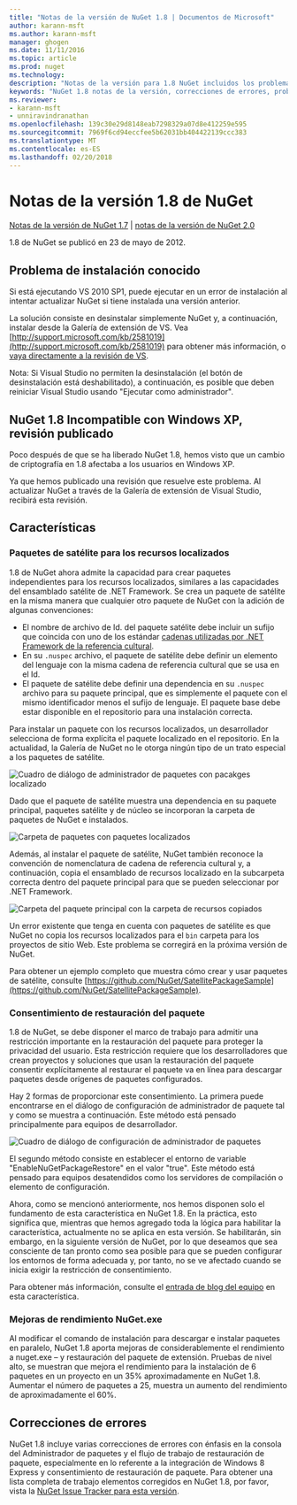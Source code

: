 ```yaml
---
title: "Notas de la versión de NuGet 1.8 | Documentos de Microsoft"
author: karann-msft
ms.author: karann-msft
manager: ghogen
ms.date: 11/11/2016
ms.topic: article
ms.prod: nuget
ms.technology: 
description: "Notas de la versión para 1.8 NuGet incluidos los problemas conocidos, correcciones de errores, las funciones agregadas y dcr."
keywords: "NuGet 1.8 notas de la versión, correcciones de errores, problemas, conocidos agregan características, DCR"
ms.reviewer:
- karann-msft
- unniravindranathan
ms.openlocfilehash: 139c30e29d8148eab7298329a07d8e412259e595
ms.sourcegitcommit: 7969f6cd94eccfee5b62031bb404422139ccc383
ms.translationtype: MT
ms.contentlocale: es-ES
ms.lasthandoff: 02/20/2018
---
```

# <a name="nuget-18-release-notes"></a>Notas de la versión 1.8 de NuGet

[Notas de la versión de NuGet 1.7](../release-notes/nuget-1.7.md) | [notas de la versión de NuGet 2.0](../release-notes/nuget-2.0.md)

1.8 de NuGet se publicó en 23 de mayo de 2012.

## <a name="known-installation-issue"></a>Problema de instalación conocido
Si está ejecutando VS 2010 SP1, puede ejecutar en un error de instalación al intentar actualizar NuGet si tiene instalada una versión anterior.

La solución consiste en desinstalar simplemente NuGet y, a continuación, instalar desde la Galería de extensión de VS.  Vea [http://support.microsoft.com/kb/2581019](http://support.microsoft.com/kb/2581019) para obtener más información, o [vaya directamente a la revisión de VS](http://bit.ly/vsixcertfix).

Nota: Si Visual Studio no permiten la desinstalación (el botón de desinstalación está deshabilitado), a continuación, es posible que deben reiniciar Visual Studio usando "Ejecutar como administrador".

## <a name="nuget-18-incompatible-with-windows-xp-hotfix-published"></a>NuGet 1.8 Incompatible con Windows XP, revisión publicado

Poco después de que se ha liberado NuGet 1.8, hemos visto que un cambio de criptografía en 1.8 afectaba a los usuarios en Windows XP.

Ya que hemos publicado una revisión que resuelve este problema.  Al actualizar NuGet a través de la Galería de extensión de Visual Studio, recibirá esta revisión.

## <a name="features"></a>Características

### <a name="satellite-packages-for-localized-resources"></a>Paquetes de satélite para los recursos localizados
1.8 de NuGet ahora admite la capacidad para crear paquetes independientes para los recursos localizados, similares a las capacidades del ensamblado satélite de .NET Framework.  Se crea un paquete de satélite en la misma manera que cualquier otro paquete de NuGet con la adición de algunas convenciones:

* El nombre de archivo de Id. del paquete satélite debe incluir un sufijo que coincida con uno de los estándar [cadenas utilizadas por .NET Framework de la referencia cultural](http://msdn.microsoft.com/goglobal/bb896001.aspx).
* En su `.nuspec` archivo, el paquete de satélite debe definir un elemento del lenguaje con la misma cadena de referencia cultural que se usa en el Id.
* El paquete de satélite debe definir una dependencia en su `.nuspec` archivo para su paquete principal, que es simplemente el paquete con el mismo identificador menos el sufijo de lenguaje.  El paquete base debe estar disponible en el repositorio para una instalación correcta.

Para instalar un paquete con los recursos localizados, un desarrollador selecciona de forma explícita el paquete localizado en el repositorio. En la actualidad, la Galería de NuGet no le otorga ningún tipo de un trato especial a los paquetes de satélite.

![Cuadro de diálogo de administrador de paquetes con pacakges localizado](./media/dlg-w-loc-packs.png)

Dado que el paquete de satélite muestra una dependencia en su paquete principal, paquetes satélite y de núcleo se incorporan la carpeta de paquetes de NuGet e instalados.

![Carpeta de paquetes con paquetes localizados](./media/fldr-loc-packs.png)

Además, al instalar el paquete de satélite, NuGet también reconoce la convención de nomenclatura de cadena de referencia cultural y, a continuación, copia el ensamblado de recursos localizado en la subcarpeta correcta dentro del paquete principal para que se pueden seleccionar por .NET Framework.

![Carpeta del paquete principal con la carpeta de recursos copiados](./media/fldr-copied-loc.png)

Un error existente que tenga en cuenta con paquetes de satélite es que NuGet no copia los recursos localizados para el `bin` carpeta para los proyectos de sitio Web.  Este problema se corregirá en la próxima versión de NuGet.

Para obtener un ejemplo completo que muestra cómo crear y usar paquetes de satélite, consulte [https://github.com/NuGet/SatellitePackageSample](https://github.com/NuGet/SatellitePackageSample).

### <a name="package-restore-consent"></a>Consentimiento de restauración del paquete
1.8 de NuGet, se debe disponer el marco de trabajo para admitir una restricción importante en la restauración del paquete para proteger la privacidad del usuario. Esta restricción requiere que los desarrolladores que crean proyectos y soluciones que usan la restauración del paquete consentir explícitamente al restaurar el paquete va en línea para descargar paquetes desde orígenes de paquetes configurados.

Hay 2 formas de proporcionar este consentimiento. La primera puede encontrarse en el diálogo de configuración de administrador de paquete tal y como se muestra a continuación.  Este método está pensado principalmente para equipos de desarrollador.

![Cuadro de diálogo de configuración de administrador de paquetes](./media/pr-consent-configdlg.png)

El segundo método consiste en establecer el entorno de variable "EnableNuGetPackageRestore" en el valor "true".  Este método está pensado para equipos desatendidos como los servidores de compilación o elemento de configuración.

Ahora, como se mencionó anteriormente, nos hemos disponen solo el fundamento de esta característica en NuGet 1.8.  En la práctica, esto significa que, mientras que hemos agregado toda la lógica para habilitar la característica, actualmente no se aplica en esta versión. Se habilitarán, sin embargo, en la siguiente versión de NuGet, por lo que deseamos que sea consciente de tan pronto como sea posible para que se pueden configurar los entornos de forma adecuada y, por tanto, no se ve afectado cuando se inicia exigir la restricción de consentimiento.

Para obtener más información, consulte el [entrada de blog del equipo](http://blog.nuget.org/20120518/package-restore-and-consent.html) en esta característica.

### <a name="nugetexe-performance-improvements"></a>Mejoras de rendimiento NuGet.exe
Al modificar el comando de instalación para descargar e instalar paquetes en paralelo, NuGet 1.8 aporta mejoras de considerablemente el rendimiento a nuget.exe – y restauración del paquete de extensión.  Pruebas de nivel alto, se muestran que mejora el rendimiento para la instalación de 6 paquetes en un proyecto en un 35% aproximadamente en NuGet 1.8.  Aumentar el número de paquetes a 25, muestra un aumento del rendimiento de aproximadamente el 60%.

## <a name="bug-fixes"></a>Correcciones de errores
NuGet 1.8 incluye varias correcciones de errores con énfasis en la consola del Administrador de paquetes y el flujo de trabajo de restauración de paquete, especialmente en lo referente a la integración de Windows 8 Express y consentimiento de restauración de paquete.
Para obtener una lista completa de trabajo elementos corregidos en NuGet 1.8, por favor, vista la [NuGet Issue Tracker para esta versión](http://nuget.codeplex.com/workitem/list/advanced?keyword=&status=Closed&type=All&priority=All&release=NuGet%201.8&assignedTo=All&component=All&sortField=Votes&sortDirection=Descending&page=0).

